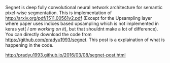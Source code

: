 Segnet is deep fully convolutional neural network architecture for semantic pixel-wise segmentation. This is implementation of http://arxiv.org/pdf/1511.00561v2.pdf (Except for the Upsampling layer where paper uses indices based upsampling which is not implemented in keras yet( *I am working on it*), but that shouldnt make a lot of difference). You can directly download the code from https://github.com/pradyu1993/segnet. This post is a explaination of what is happening in the code.

http://pradyu1993.github.io/2016/03/08/segnet-post.html
